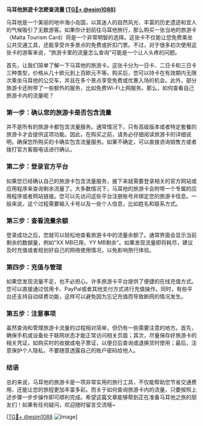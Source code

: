 **马耳他旅遊卡怎麽查流量 [[TG💪+ @esim1088](https://t.me/s/esim1088)]**

马耳他是一个美丽的地中海小岛国，以其迷人的自然风光、丰富的历史遗迹和宜人的气候吸引了无数游客。如果你计划前往马耳他旅行，那么购买一张当地的旅游卡（Malta Tourism Card）将是一个非常明智的选择。这张卡不仅能让您免费乘坐公共交通工具，还能享受许多景点的免费或折扣门票。不过，对于很多初次使用这张卡的游客来说，“旅游卡里的流量怎么查询”可能是一个让人头疼的问题。

首先，让我们简单了解一下马耳他的旅游卡。这张卡分为一日卡、二日卡和三日卡三种类型，价格从几十欧元到上百欧元不等。购买后，您可以持卡在有效期内无限次乘坐马耳他的公交车，并且在多个景点享受免费或优惠入场的机会。此外，部分旅游卡还附带了一些额外的服务，比如免费Wi-Fi上网服务。那么，如何查看自己旅游卡内的流量呢？

### **第一步：确认您的旅游卡是否包含流量**

并不是所有的旅游卡都包含流量服务。通常情况下，只有高级版本或者特定套餐的旅游卡才会提供这项功能。因此，在购买之前，请务必仔细阅读旅游卡的详细说明，确保您所购买的卡确实包含流量服务。如果不确定，可以直接咨询销售方或者拨打官方客服电话进行确认。

### **第二步：登录官方平台**

如果您已经确认自己的旅游卡包含流量服务，接下来就需要登录相关的官方网站或应用程序来查询剩余流量了。大多数情况下，马耳他的旅游卡会附带一个专属的应用程序或者网站链接。您可以先访问这些平台注册账号并绑定您的旅游卡信息。一般来说，这个过程需要输入卡号以及一些个人信息，比如姓名和联系方式。

### **第三步：查看流量余额**

登录成功之后，您就可以轻松地查看旅游卡中的流量余额了。通常界面会显示当前剩余的数据量，例如“XX MB已用，YY MB剩余”。如果发现流量即将耗尽，建议及时充值或者规划好自己的网络使用情况，以免影响旅行体验。

### **第四步：充值与管理**

如果您发现流量不足，也不必担心。许多旅游卡平台提供了便捷的在线充值方式。您可以直接通过信用卡、PayPal或者其他支付方式进行充值操作。同时，有些平台还支持自动续费功能，这样可以避免因为忘记充值而导致断网的情况发生。

### **第五步：注意事项**

虽然查询和管理旅游卡流量的过程相对简单，但仍有一些需要注意的地方。首先，确保手机或设备处于联网状态才能正常访问相关页面；其次，尽量保存好旅游卡的相关凭证，如购买时的收据或电子票证，以便日后查询或退换货时使用；最后，注意保护个人隐私，不要随意透露自己的账户密码给他人。

### **结语**

总的来说，马耳他的旅游卡是一项非常实用的旅行工具，不仅能帮助您节省交通费用，还能让您的旅程更加丰富多彩。而关于如何查询旅游卡内的流量，只要按照上述步骤一步步操作即可顺利完成。希望这篇文章能够帮到正在准备马耳他之旅的朋友们！如果有任何疑问，欢迎随时留言交流哦~

[[TG💪+ @esim1088](https://t.me/s/esim1088) ![Image](https://i.postimg.cc/4NQfJmqS/Snipaste-2025-05-13-00-14-12.png)]